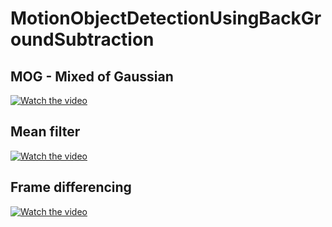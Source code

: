 # MotionObjectDetectionUsingBackGroundSubtraction
## MOG - Mixed of Gaussian
[![Watch the video](https://imgur.com/a/040HT4d)](https://youtu.be/Rt1aX3KQrM0)

## Mean filter
[![Watch the video](https://imgur.com/IOoJoKO)](https://youtu.be/Ust4hj2bSFs)

## Frame differencing
[![Watch the video](https://imgur.com/undefined)](https://youtu.be/NAnRc2AwoiI)
